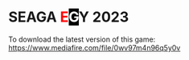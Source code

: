 # SEAGA <span style="color: red;">E</span><span style="color:white;background-color:black;">G</span>Y 2023

To download the latest version of this game:
https://www.mediafire.com/file/0wv97m4n96q5y0v
